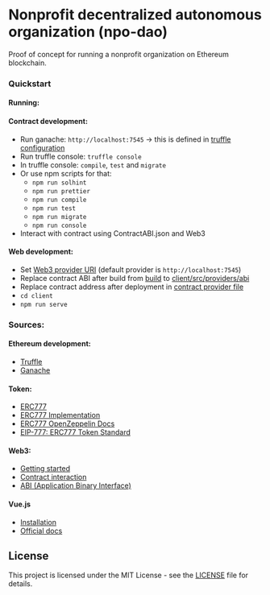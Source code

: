 # Nonprofit decentralized autonomous organization (npo-dao)

Proof of concept for running a nonprofit organization on Ethereum blockchain.

### Quickstart

#### Running:

#### Contract development:

- Run ganache: `http://localhost:7545` -> this is defined in [truffle configuration](ethereum/truffle-config.js)
- Run truffle console: `truffle console`
- In truffle console: `compile`, `test` and `migrate`
- Or use npm scripts for that:
  - `npm run solhint`
  - `npm run prettier`
  - `npm run compile`
  - `npm run test`
  - `npm run migrate`
  - `npm run console`
- Interact with contract using ContractABI.json and Web3

#### Web development:

- Set [Web3 provider URI](client/src/providers/web3.js) (default provider is `http://localhost:7545`)
- Replace contract ABI after build from [build](ethereum/) to [client/src/providers/abi](client/src/providers/abi)
- Replace contract address after deployment in [contract provider file](client/src/providers)
- `cd client`
- `npm run serve`

### Sources:

#### Ethereum development:

- [Truffle](https://www.trufflesuite.com/docs/truffle/quickstart)
- [Ganache](https://www.trufflesuite.com/ganache)

#### Token:

- [ERC777](https://www.erc777.org/)
- [ERC777 Implementation](https://github.com/0xjac/ERC777)
- [ERC777 OpenZeppelin Docs](https://docs.openzeppelin.com/contracts/2.x/api/token/erc777#ERC777)
- [EIP-777: ERC777 Token Standard](https://eips.ethereum.org/EIPS/eip-777)

#### Web3:

- [Getting started](https://web3js.readthedocs.io/en/v1.2.1/getting-started.html)
- [Contract interaction](https://web3js.readthedocs.io/en/v1.2.1/web3-eth-contract.html)
- [ABI (Application Binary Interface)](https://web3js.readthedocs.io/en/v1.2.11/web3-eth-abi.html)

#### Vue.js

- [Installation](https://cli.vuejs.org/guide/installation.html)
- [Official docs](https://vuejs.org/v2/guide/installation.html)

## License

This project is licensed under the MIT License - see the [LICENSE](LICENSE) file for details.
